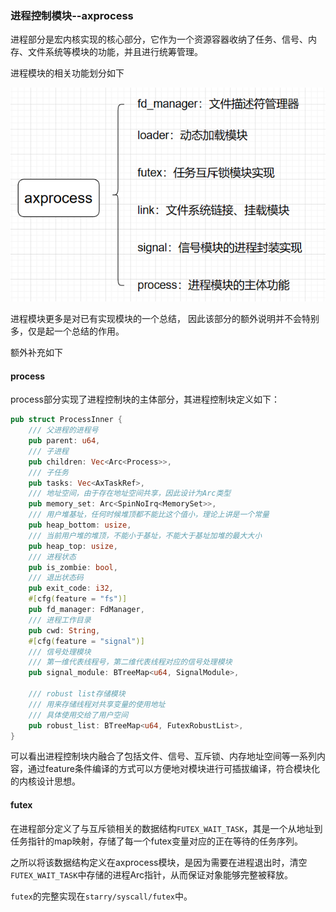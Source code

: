 ### 进程控制模块--axprocess

进程部分是宏内核实现的核心部分，它作为一个资源容器收纳了任务、信号、内存、文件系统等模块的功能，并且进行统筹管理。

进程模块的相关功能划分如下

![avatar](./figures/axprocess.png)

进程模块更多是对已有实现模块的一个总结， 因此该部分的额外说明并不会特别多，仅是起一个总结的作用。

额外补充如下

#### process

process部分实现了进程控制块的主体部分，其进程控制块定义如下：

```rust
pub struct ProcessInner {
    /// 父进程的进程号
    pub parent: u64,
    /// 子进程
    pub children: Vec<Arc<Process>>,
    /// 子任务
    pub tasks: Vec<AxTaskRef>,
    /// 地址空间，由于存在地址空间共享，因此设计为Arc类型
    pub memory_set: Arc<SpinNoIrq<MemorySet>>,
    /// 用户堆基址，任何时候堆顶都不能比这个值小，理论上讲是一个常量
    pub heap_bottom: usize,
    /// 当前用户堆的堆顶，不能小于基址，不能大于基址加堆的最大大小
    pub heap_top: usize,
    /// 进程状态
    pub is_zombie: bool,
    /// 退出状态码
    pub exit_code: i32,
    #[cfg(feature = "fs")]
    pub fd_manager: FdManager,
    /// 进程工作目录
    pub cwd: String,
    #[cfg(feature = "signal")]
    /// 信号处理模块    
    /// 第一维代表线程号，第二维代表线程对应的信号处理模块
    pub signal_module: BTreeMap<u64, SignalModule>,

    /// robust list存储模块
    /// 用来存储线程对共享变量的使用地址
    /// 具体使用交给了用户空间
    pub robust_list: BTreeMap<u64, FutexRobustList>,
}
```

可以看出进程控制块内融合了包括文件、信号、互斥锁、内存地址空间等一系列内容，通过feature条件编译的方式可以方便地对模块进行可插拔编译，符合模块化的内核设计思想。

#### futex

在进程部分定义了与互斥锁相关的数据结构`FUTEX_WAIT_TASK`，其是一个从地址到任务指针的map映射，存储了每一个futex变量对应的正在等待的任务序列。

之所以将该数据结构定义在axprocess模块，是因为需要在进程退出时，清空`FUTEX_WAIT_TASK`中存储的进程Arc指针，从而保证对象能够完整被释放。

`futex`的完整实现在`starry/syscall/futex`中。